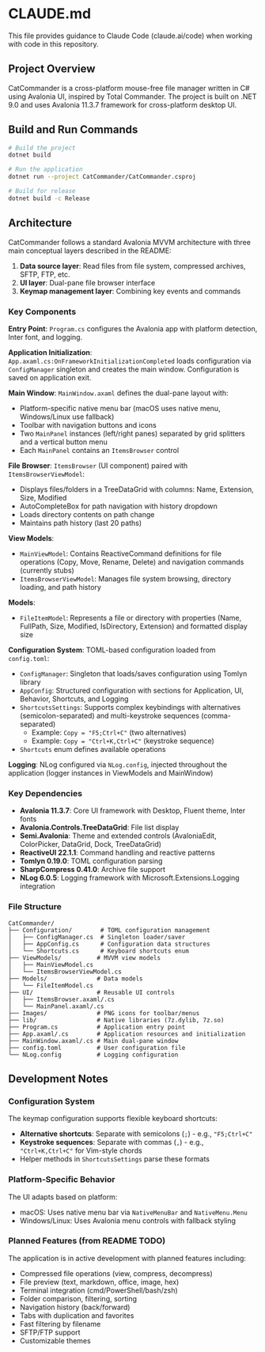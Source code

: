 # CLAUDE.md

This file provides guidance to Claude Code (claude.ai/code) when working with code in this repository.

## Project Overview

CatCommander is a cross-platform mouse-free file manager written in C# using Avalonia UI, inspired by Total Commander. The project is built on .NET 9.0 and uses Avalonia 11.3.7 framework for cross-platform desktop UI.

## Build and Run Commands

```bash
# Build the project
dotnet build

# Run the application
dotnet run --project CatCommander/CatCommander.csproj

# Build for release
dotnet build -c Release
```

## Architecture

CatCommander follows a standard Avalonia MVVM architecture with three main conceptual layers described in the README:

1. **Data source layer**: Read files from file system, compressed archives, SFTP, FTP, etc.
2. **UI layer**: Dual-pane file browser interface
3. **Keymap management layer**: Combining key events and commands

### Key Components

**Entry Point**: `Program.cs` configures the Avalonia app with platform detection, Inter font, and logging.

**Application Initialization**: `App.axaml.cs:OnFrameworkInitializationCompleted` loads configuration via `ConfigManager` singleton and creates the main window. Configuration is saved on application exit.

**Main Window**: `MainWindow.axaml` defines the dual-pane layout with:
- Platform-specific native menu bar (macOS uses native menu, Windows/Linux use fallback)
- Toolbar with navigation buttons and icons
- Two `MainPanel` instances (left/right panes) separated by grid splitters and a vertical button menu
- Each `MainPanel` contains an `ItemsBrowser` control

**File Browser**: `ItemsBrowser` (UI component) paired with `ItemsBrowserViewModel`:
- Displays files/folders in a TreeDataGrid with columns: Name, Extension, Size, Modified
- AutoCompleteBox for path navigation with history dropdown
- Loads directory contents on path change
- Maintains path history (last 20 paths)

**View Models**:
- `MainViewModel`: Contains ReactiveCommand definitions for file operations (Copy, Move, Rename, Delete) and navigation commands (currently stubs)
- `ItemsBrowserViewModel`: Manages file system browsing, directory loading, and path history

**Models**:
- `FileItemModel`: Represents a file or directory with properties (Name, FullPath, Size, Modified, IsDirectory, Extension) and formatted display size

**Configuration System**: TOML-based configuration loaded from `config.toml`:
- `ConfigManager`: Singleton that loads/saves configuration using Tomlyn library
- `AppConfig`: Structured configuration with sections for Application, UI, Behavior, Shortcuts, and Logging
- `ShortcutsSettings`: Supports complex keybindings with alternatives (semicolon-separated) and multi-keystroke sequences (comma-separated)
  - Example: `Copy = "F5;Ctrl+C"` (two alternatives)
  - Example: `Copy = "Ctrl+K,Ctrl+C"` (keystroke sequence)
- `Shortcuts` enum defines available operations

**Logging**: NLog configured via `NLog.config`, injected throughout the application (logger instances in ViewModels and MainWindow)

### Key Dependencies

- **Avalonia 11.3.7**: Core UI framework with Desktop, Fluent theme, Inter fonts
- **Avalonia.Controls.TreeDataGrid**: File list display
- **Semi.Avalonia**: Theme and extended controls (AvaloniaEdit, ColorPicker, DataGrid, Dock, TreeDataGrid)
- **ReactiveUI 22.1.1**: Command handling and reactive patterns
- **Tomlyn 0.19.0**: TOML configuration parsing
- **SharpCompress 0.41.0**: Archive file support
- **NLog 6.0.5**: Logging framework with Microsoft.Extensions.Logging integration

### File Structure

```
CatCommander/
├── Configuration/        # TOML configuration management
│   ├── ConfigManager.cs  # Singleton loader/saver
│   ├── AppConfig.cs      # Configuration data structures
│   └── Shortcuts.cs      # Keyboard shortcuts enum
├── ViewModels/          # MVVM view models
│   ├── MainViewModel.cs
│   └── ItemsBrowserViewModel.cs
├── Models/              # Data models
│   └── FileItemModel.cs
├── UI/                  # Reusable UI controls
│   ├── ItemsBrowser.axaml/.cs
│   └── MainPanel.axaml/.cs
├── Images/              # PNG icons for toolbar/menus
├── lib/                 # Native libraries (7z.dylib, 7z.so)
├── Program.cs           # Application entry point
├── App.axaml/.cs        # Application resources and initialization
├── MainWindow.axaml/.cs # Main dual-pane window
├── config.toml          # User configuration file
└── NLog.config          # Logging configuration
```

## Development Notes

### Configuration System

The keymap configuration supports flexible keyboard shortcuts:
- **Alternative shortcuts**: Separate with semicolons (`;`) - e.g., `"F5;Ctrl+C"`
- **Keystroke sequences**: Separate with commas (`,`) - e.g., `"Ctrl+K,Ctrl+C"` for Vim-style chords
- Helper methods in `ShortcutsSettings` parse these formats

### Platform-Specific Behavior

The UI adapts based on platform:
- macOS: Uses native menu bar via `NativeMenuBar` and `NativeMenu.Menu`
- Windows/Linux: Uses Avalonia menu controls with fallback styling

### Planned Features (from README TODO)

The application is in active development with planned features including:
- Compressed file operations (view, compress, decompress)
- File preview (text, markdown, office, image, hex)
- Terminal integration (cmd/PowerShell/bash/zsh)
- Folder comparison, filtering, sorting
- Navigation history (back/forward)
- Tabs with duplication and favorites
- Fast filtering by filename
- SFTP/FTP support
- Customizable themes

